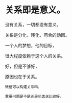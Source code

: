 # 关系即是意义。

没有关系，一切都没有意义。

关系是分化，残化，苟合的动因。

一个人的梦想，他的目标，

很大程度依赖于这个人的关系。

好，但是不够好，

原因也在于关系。

```
微信可以构建关系吗，

重要问题是不是还是见面说比较好。
```